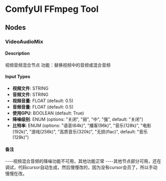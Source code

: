 # ComfyUI FFmpeg Tool

## Nodes

### VideoAudioMix

#### Description
视频音频混合节点
功能：替换视频中的音频或混合音频

#### Input Types
- **视频文件**: STRING
- **音频文件**: STRING
- **视频音量**: FLOAT (default: 0.5)
- **音频音量**: FLOAT (default: 0.5)
- **使用GPU**: BOOLEAN (default: True)
- **降噪级别**: ENUM (options: "关闭", "弱", "中", "强", default: "关闭")
- **比特率**: ENUM (options: "语音(64k)", "播客(96k)", "音乐(128k)", "电影(192k)", "游戏(256k)", "高质音乐(320k)", "无损(flac)", default: "音乐(128k)")

#### 备注
----视频混合音频的降噪功能不可用，其他功能正常
----其他节点部分可用，还在调试，代码cursor自动生成，然后慢慢改的，因为没有cursor会员了，所以手动慢慢在改。
